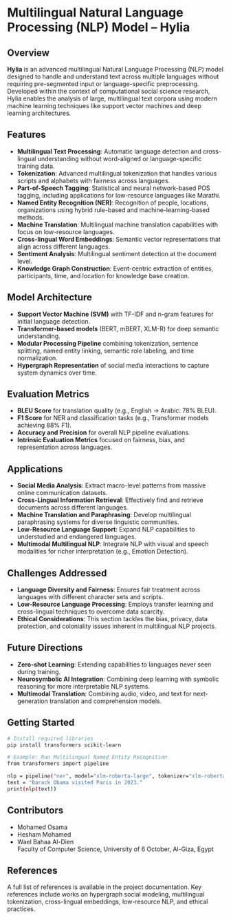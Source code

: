 # Multilingual Natural Language Processing (NLP) Model – Hylia

## Overview
**Hylia** is an advanced multilingual Natural Language Processing (NLP) model designed to handle and understand text across multiple languages without requiring pre-segmented input or language-specific preprocessing. Developed within the context of computational social science research, Hylia enables the analysis of large, multilingual text corpora using modern machine learning techniques like support vector machines and deep learning architectures.

## Features
- **Multilingual Text Processing**: Automatic language detection and cross-lingual understanding without word-aligned or language-specific training data.
- **Tokenization**: Advanced multilingual tokenization that handles various scripts and alphabets with fairness across languages.
- **Part-of-Speech Tagging**: Statistical and neural network-based POS tagging, including applications for low-resource languages like Marathi.
- **Named Entity Recognition (NER)**: Recognition of people, locations, organizations using hybrid rule-based and machine-learning-based methods.
- **Machine Translation**: Multilingual machine translation capabilities with focus on low-resource languages.
- **Cross-lingual Word Embeddings**: Semantic vector representations that align across different languages.
- **Sentiment Analysis**: Multilingual sentiment detection at the document level.
- **Knowledge Graph Construction**: Event-centric extraction of entities, participants, time, and location for knowledge base creation.

## Model Architecture
- **Support Vector Machine (SVM)** with TF-IDF and n-gram features for initial language detection.
- **Transformer-based models** (BERT, mBERT, XLM-R) for deep semantic understanding.
- **Modular Processing Pipeline** combining tokenization, sentence splitting, named entity linking, semantic role labeling, and time normalization.
- **Hypergraph Representation** of social media interactions to capture system dynamics over time.

## Evaluation Metrics
- **BLEU Score** for translation quality (e.g., English → Arabic: 78% BLEU).
- **F1 Score** for NER and classification tasks (e.g., Transformer models achieving 88% F1).
- **Accuracy and Precision** for overall NLP pipeline evaluations.
- **Intrinsic Evaluation Metrics** focused on fairness, bias, and representation across languages.

## Applications
- **Social Media Analysis**: Extract macro-level patterns from massive online communication datasets.
- **Cross-Lingual Information Retrieval**: Effectively find and retrieve documents across different languages.
- **Machine Translation and Paraphrasing**: Develop multilingual paraphrasing systems for diverse linguistic communities.
- **Low-Resource Language Support**: Expand NLP capabilities to understudied and endangered languages.
- **Multimodal Multilingual NLP**: Integrate NLP with visual and speech modalities for richer interpretation (e.g., Emotion Detection).

## Challenges Addressed
- **Language Diversity and Fairness**: Ensures fair treatment across languages with different character sets and scripts.
- **Low-Resource Language Processing**: Employs transfer learning and cross-lingual techniques to overcome data scarcity.
- **Ethical Considerations**: This section tackles the bias, privacy, data protection, and coloniality issues inherent in multilingual NLP projects.

## Future Directions
- **Zero-shot Learning**: Extending capabilities to languages never seen during training.
- **Neurosymbolic AI Integration**: Combining deep learning with symbolic reasoning for more interpretable NLP systems.
- **Multimodal Translation**: Combining audio, video, and text for next-generation translation and comprehension models.

## Getting Started
```bash
# Install required libraries
pip install transformers scikit-learn

# Example: Run Multilingual Named Entity Recognition
from transformers import pipeline

nlp = pipeline("ner", model="xlm-roberta-large", tokenizer="xlm-roberta-large")
text = "Barack Obama visited Paris in 2023."
print(nlp(text))
```

## Contributors
- Mohamed Osama
- Hesham Mohamed
- Wael Bahaa Al-Dien  
Faculty of Computer Science, University of 6 October, Al-Giza, Egypt

## References
A full list of references is available in the project documentation. Key references include works on hypergraph social modeling, multilingual tokenization, cross-lingual embeddings, low-resource NLP, and ethical practices.
